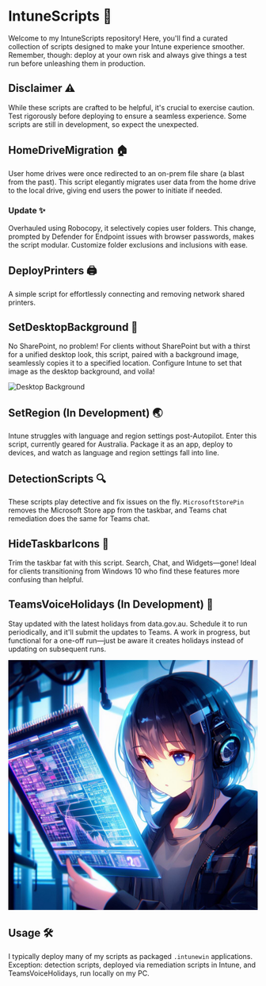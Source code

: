 # IntuneScripts 🚀

Welcome to my IntuneScripts repository! Here, you'll find a curated collection of scripts designed to make your Intune experience smoother. Remember, though: deploy at your own risk and always give things a test run before unleashing them in production.

## Disclaimer ⚠️

While these scripts are crafted to be helpful, it's crucial to exercise caution. Test rigorously before deploying to ensure a seamless experience. Some scripts are still in development, so expect the unexpected.

## HomeDriveMigration 🏠

User home drives were once redirected to an on-prem file share (a blast from the past). This script elegantly migrates user data from the home drive to the local drive, giving end users the power to initiate if needed.

### Update ✨

Overhauled using Robocopy, it selectively copies user folders. This change, prompted by Defender for Endpoint issues with browser passwords, makes the script modular. Customize folder exclusions and inclusions with ease.

## DeployPrinters 🖨️

A simple script for effortlessly connecting and removing network shared printers.

## SetDesktopBackground 🌄

No SharePoint, no problem! For clients without SharePoint but with a thirst for a unified desktop look, this script, paired with a background image, seamlessly copies it to a specified location. Configure Intune to set that image as the desktop background, and voila!

![Desktop Background](https://via.placeholder.com/800x400)

## SetRegion (In Development) 🌏

Intune struggles with language and region settings post-Autopilot. Enter this script, currently geared for Australia. Package it as an app, deploy to devices, and watch as language and region settings fall into line.

## DetectionScripts 🔍

These scripts play detective and fix issues on the fly. `MicrosoftStorePin` removes the Microsoft Store app from the taskbar, and Teams chat remediation does the same for Teams chat.

## HideTaskbarIcons 🚫

Trim the taskbar fat with this script. Search, Chat, and Widgets—gone! Ideal for clients transitioning from Windows 10 who find these features more confusing than helpful.

## TeamsVoiceHolidays (In Development) 📅

Stay updated with the latest holidays from data.gov.au. Schedule it to run periodically, and it'll submit the updates to Teams. A work in progress, but functional for a one-off run—just be aware it creates holidays instead of updating on subsequent runs.

![Teams Voice Holidays](https://github.com/RovxBot/IntuneScripts/blob/main/Images/CalanderGirl.jpg)

## Usage 🛠️

I typically deploy many of my scripts as packaged `.intunewin` applications. Exception: detection scripts, deployed via remediation scripts in Intune, and TeamsVoiceHolidays, run locally on my PC.
